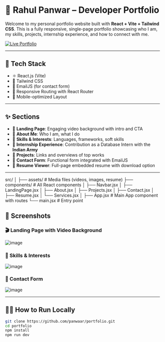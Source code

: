 # 💼 Rahul Panwar – Developer Portfolio

Welcome to my personal portfolio website built with **React + Vite + Tailwind CSS**. This is a fully responsive, single-page portfolio showcasing who I am, my skills, projects, internship experience, and how to connect with me.

[![Live Portfolio](https://img.shields.io/badge/Live-Portfolio-blue?style=for-the-badge&logo=vercel)](https://rahulpanwar.netlify.app/)

---

## 🚀 Tech Stack

- ⚛️ React.js (Vite)
- 🎨 Tailwind CSS
- 📧 EmailJS (for contact form)
- 🔐 Responsive Routing with React Router
- 📱 Mobile-optimized Layout

---

## ✨ Sections

- 🔹 **Landing Page**: Engaging video background with intro and CTA  
- 🔹 **About Me**: Who I am, what I do  
- 🔹 **Skills & Interests**: Languages, frameworks, soft skills  
- 🔹 **Internship Experience**: Contribution as a Database Intern with the **Indian Army**  
- 🔹 **Projects**: Links and overviews of top works  
- 🔹 **Contact Form**: Functional form integrated with EmailJS  
- 🔹 **Resume Viewer**: Full-page embedded resume with download option  

---


src/
│
├── assets/ # Media files (videos, images, resume)
├── components/ # All React components
│ ├── Navbar.jsx
│ ├── LandingPage.jsx
│ ├── About.jsx
│ ├── Projects.jsx
│ ├── Contact.jsx
│ ├── Resume.jsx
│ └── Services.jsx
│
├── App.jsx # Main App component with routes
└── main.jsx # Entry point

## 📸 Screenshots

### 🎬 Landing Page with Video Background 
![image](https://github.com/user-attachments/assets/10faf859-87da-4120-a7db-2ccc95ea9689)


### 🧠 Skills & Interests 
 
![image](https://github.com/user-attachments/assets/b9d4c642-7cf9-4aa3-bd2c-40897ee144b2)
  

### 💬 Contact Form  
 
![image](https://github.com/user-attachments/assets/d2176161-39bb-4ac6-a17d-720d699a914a)

 
---

## 🧑‍💻 How to Run Locally

```bash
git clone https://github.com/panwaar/portfolio.git
cd portfolio
npm install
npm run dev
